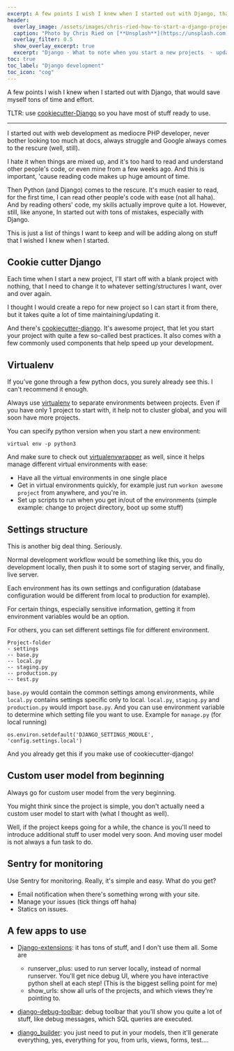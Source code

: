 ```yaml
---
excerpt: A few points I wish I knew when I started out with Django, that would save myself tons of time and effort.
header:
  overlay_image: /assets/images/chris-ried-how-to-start-a-django-project.jpg
  caption: "Photo by Chris Ried on [**Unsplash**](https://unsplash.com)"
  overlay_filter: 0.5
  show_overlay_excerpt: true
  excerpt: "Django - What to note when you start a new projects  - updated for 2018"
toc: true
toc_label: "Django development"
toc_icon: "cog"
---
```

A few points I wish I knew when I started out with Django, that would save myself tons of time and effort.

TLTR: use [cookiecutter-Django](https://github.com/pydanny/cookiecutter-django) so you have most of stuff ready to use.

---

I started out with web development as mediocre PHP developer, never bother looking too much at docs, always struggle and Google always comes to the rescure (well, still).

I hate it when things are mixed up, and it's too hard to read and understand other people's code, or even mine from a few weeks ago. And this is important, 'cause reading code makes up huge amount of time.

Then Python (and Django) comes to the rescure. It's much easier to read, for the first time, I can read other people's code with ease (not all haha). And by reading others' code, my skills actually improve quite a lot. However, still, like anyone, In started out with tons of mistakes, especially with Django.

This is just a list of things I want to keep and will be adding along on stuff that I wished I knew when I started.

## Cookie cutter Django
Each time when I start a new project, I'll start off with a blank project with nothing, that I need to change it to whatever setting/structures I want, over and over again.

I thought I would create a repo for new project so I can start it from there, but it takes quite a lot of time maintaining/updating it.

And there's [cookiecutter-django](https://github.com/pydanny/cookiecutter-django). It's awesome project, that let you start your project with quite a few so-called best practices. It also comes with a few commonly used components that help speed up your development.

## Virtualenv
If you’ve gone through a few python docs, you surely already see this. I can't recommend it enough.

Always use [virtualenv](https://virtualenv.pypa.io/en/stable/) to separate environments between projects. Even if you have only 1 project to start with, it help not to cluster global, and you will soon have more projects.

You can specify python version when you start a new environment:

`virtual env -p python3`

And make sure to check out [virtualenvwrapper](https://virtualenvwrapper.readthedocs.io/en/latest/) as well, since it helps manage different virtual environments with ease:

- Have all the virtual environments in one single place
- Get in virtual environments quickly, for example just run  `workon awesome project` from anywhere, and you're in.
- Set up scripts to run when you get in/out of the environments (simple example: change to project directory, boot up some stuff)


## Settings structure
This is another big deal thing. Seriously.

Normal development workflow would be something like this, you do development locally, then push it to some sort of staging server, and finally, live server.

Each environment has its own settings and configuration (database configuration would be different from local to production for example).

For certain things, especially sensitive information, getting it from environment variables would be an option.

For others, you can set different settings file for different environment.

```
Project-folder
- settings
-- base.py
-- local.py
-- staging.py
-- production.py
-- test.py
```

`base.py` would contain the common settings among environments, while `local.py` contains settings specific only to local.
`local.py`, `staging.py` and `production.py` would import `base.py`.
And you can use environment variable to determine which setting file you want to use. Example for `manage.py` (for local running)

```
os.environ.setdefault('DJANGO_SETTINGS_MODULE', 'config.settings.local')
```

And you already get this if you make use of cookiecutter-django!


## Custom user model from beginning
Always go for custom user model from the very beginning.

You might think since the project is simple, you don't actually need a custom user model to start with (what I thought as well).

Well, if the project keeps going for a while, the chance is you'll need to introduce additional stuff to user model very soon. And moving user model is not always a fun task to do.


## Sentry for monitoring
Use Sentry for monitoring. Really, it's simple and easy. What do you get?
- Email notification when there's something wrong with your site.
- Manage your issues (tick things off haha)
- Statics on issues.

## A few apps to use
- [Django-extensions](https://github.com/django-extensions/django-extensions): it has tons of stuff, and I don't use them all. Some are
	- runserver_plus: used to run server locally, instead of normal runserver. You'll get nice debug UI, where you have interactive python shell at each step! (This is the biggest selling point for me)
	- show_urls: show all urls of the projects, and which views they're pointing to.

- [django-debug-toolbar](https://github.com/jazzband/django-debug-toolbar): debug toolbar that you'll show you quite a lot of stuff, like debug messages, which SQL queries are executed.
- [django_builder](https://github.com/mmcardle/django_builder): you just need to put in your models, then it'll generate everything, yes, everything for you, from urls, views, forms, test....